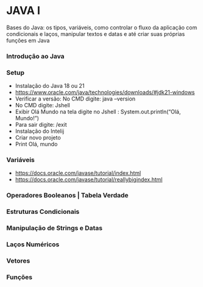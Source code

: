 # JAVA I
Bases do Java: os tipos, variáveis, como controlar o fluxo da aplicação com condicionais e laços, manipular textos e datas e até criar suas próprias funções em Java

### Introdução ao Java

### Setup
  - Instalação do Java 18 ou 21
  - https://www.oracle.com/java/technologies/downloads/#jdk21-windows
  - Verificar a versão: No CMD digite: java –version
  - No CMD digite: Jshell
  - Exibir Olá Mundo na tela digite no Jshell  : System.out.println(“Olá, Mundo!”)
  - Para sair digite: /exit
  - Instalação do Intelij 
  - Criar novo projeto
  - Print Olá, mundo

### Variáveis
  - https://docs.oracle.com/javase/tutorial/index.html
  - https://docs.oracle.com/javase/tutorial/reallybigindex.html



### Operadores Booleanos | Tabela Verdade

### Estruturas Condicionais

### Manipulação de Strings e Datas

### Laços Numéricos

### Vetores

### Funções
